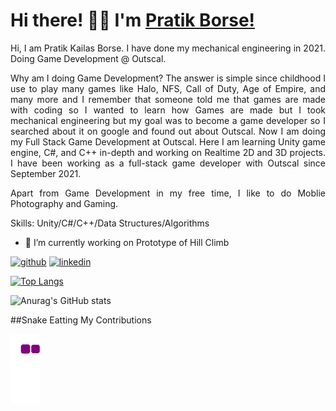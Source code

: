 
# Hi there! 👋🏻 I'm <a href="https://www.linkedin.com/in/PratikKailasBorse/" target="_blank"> Pratik Borse! </a>

<div align="justify">
  
Hi, I am Pratik Kailas Borse. I have done my mechanical engineering in 2021.
Doing Game Development @ Outscal.
  
Why am I doing Game Development?
  The answer is simple since childhood I use to play many games like Halo, NFS, Call of Duty, Age of Empire, and many more and I remember that someone told me that games are made with coding so I wanted to learn how Games are made but I took mechanical engineering but my goal was to become a game developer so I searched about it on google and found out about Outscal.
Now I am doing my Full Stack Game Development at Outscal. Here I am learning Unity game engine, C#, and C++ in-depth and working on Realtime 2D and 3D projects. I have been working as a full-stack game developer with Outscal since September 2021.

Apart from Game Development in my free time, I like to do Moblie  Photography and Gaming.


Skills: Unity/C#/C++/Data Structures/Algorithms

- 🔭 I’m currently working on Prototype of Hill Climb 



[<img src='https://cdn.jsdelivr.net/npm/simple-icons@3.0.1/icons/github.svg' alt='github' height='40'>](https://github.com/Zepar99)  [<img src='https://cdn.jsdelivr.net/npm/simple-icons@3.0.1/icons/linkedin.svg' alt='linkedin' height='40'>](https://www.linkedin.com/in/PratikKailasBorse/)  

[![Top Langs](https://github-readme-stats.vercel.app/api/top-langs/?username=Zepar99)](https://github.com/anuraghazra/github-readme-stats)

![Anurag's GitHub stats](https://github-readme-stats.vercel.app/api?username=Zepar99&theme=github_dark)
  
  ##Snake Eatting My Contributions
  
 ![snake gif](https://github.com/Zepar99/Zepar99/blob/output/github-contribution-grid-snake.gif)
